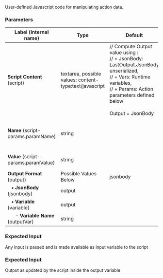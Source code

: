 
 User-defined Javascript code for manipulating action data.

### Parameters
|Label (internal name)|Type|Default|Description|
|---|---|---|---|
|**Script Content** (script)|textarea, possible values: content-type:text/javascript|// Compute Output value using :<br/>// + JsonBody: LastOutput.JsonBody unserialized,<br/>// + Vars: Runtime variables,<br/>// + Params: Action parameters defined below<br/><br/>Output = JsonBody|Javascript|
|**Name** (script-params.paramName)|string||Name of the parameter, can be used in script using Params["Name"]|
|**Value** (script-params.paramValue)|string||Value of the parameter, can use templating|
|**Output Format** (output)|Possible Values Below|jsonbody|Where to store output|
|**&nbsp;&nbsp;&nbsp;&bull; JsonBody** (jsonbody)|output|<no value>||
|**&nbsp;&nbsp;&nbsp;&bull; Variable** (variable)|output|<no value>||
|**&nbsp;&nbsp;&nbsp;&nbsp;&nbsp;&nbsp;- Variable Name** (outputVar)|string|<no value>|Name of the variable to store|



### Expected Input
Any input is passed and is made available as input variable to the script


### Expected Input
Output as updated by the script inside the output variable


